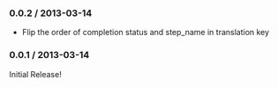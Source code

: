 ### 0.0.2 / 2013-03-14

* Flip the order of completion status and step_name in translation key

### 0.0.1 / 2013-03-14

Initial Release!
